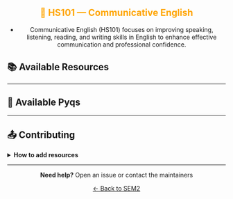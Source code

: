 <div align = "center" style="color:orange">

## 📖 HS101 — Communicative English

</div>

<div align = "center">
    
- Communicative English (HS101) focuses on improving speaking, listening, reading, and writing skills in English to enhance effective communication and professional confidence.

</div>

## 📚 Available Resources

<div align="center">

<PDFViewer :resources="[
  { name: 'Syllabus', fileId: '1zOcO3nA3YKqAjplmcRzjnhK2I7rDKb9M' },
  { name: 'One Word Substitutions', fileId: '19uYNwODLWtDmFTEtfVW-yb28O-BjbrdO' },
  { name: 'Secret Life of Walter Mitty', fileId: '12PZl_qRTcWAOG82_OE9BLJDX4B689NIe' },
  { name: 'Report Writing', fileId: '1BCyhGB8l5DYkPAsbpJGYFsvuoxJyJObB' },
  { name: 'Poster Presentation', fileId: '1B-_SMMXX-YHkHUG7qBHvjSXwR0XHIfaI' },
  { name: 'Precis Writing', fileId: '1kCy7iWoBR6wiqUm-Cdujz4mUTK_6EEP8' },
  { name: 'Report Writing Example', fileId: '1m3gp5p0wNZY8qF4zrnZnJMhbfsfjSazl' },
  { name: 'Knowledge Swaraj an Indian S&T Manifesto', fileId: '17PjCxaE6o5Y3XGkxrxg7mIoZCRw09F8G' }
]" />

</div>

---

## 📑 Available Pyqs

<div align="center">

</div>

---

## 📤 Contributing

<details>
<summary><b>How to add resources</b></summary>

### Option A: Upload PDFs

```
CE102/
├── CE102_Mid_2024.pdf
├── CE102_End_2023.pdf
└── CE102_Notes_TopicX.pdf
```

### Option B: Add Drive Links (Recommended)

Add your Google Drive share link to the table above following the existing format.

**📝 Naming Convention**

- For exams: `CE102_Mid_YYYY.pdf` or `CE102_End_YYYY.pdf`
- For notes: `CE102_Lecture#_Topic.pdf`
- For assignments: `CE102_Assignment#_YYYY.pdf`

> 💡 **Important:** Only add files you have permission to share

</details>

---

<div align="center">

**Need help?** Open an issue or contact the maintainers

[← Back to SEM2](../)

</div>
